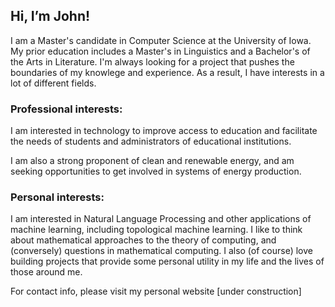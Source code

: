 ## Hi, I’m John!

I am a Master's candidate in Computer Science at the University of Iowa. My prior education includes a Master's in Linguistics and a Bachelor's of the Arts in Literature. I'm always looking for a project that pushes the boundaries of my knowlege and experience. As a result, I have interests in a lot of different fields. 

### Professional interests:
I am interested in technology to improve access to education and facilitate the needs of students and administrators of educational institutions.

I am also a strong proponent of clean and renewable energy, and am seeking opportunities to get involved in systems of energy production.

### Personal interests:
I am interested in Natural Language Processing and other applications of machine learning, including topological machine learning. 
I like to think about mathematical approaches to the theory of computing, and (conversely) questions in mathematical computing. 
I also (of course) love building projects that provide some personal utility in my life and the lives of those around me. 

For contact info, please visit my personal website [under construction]
